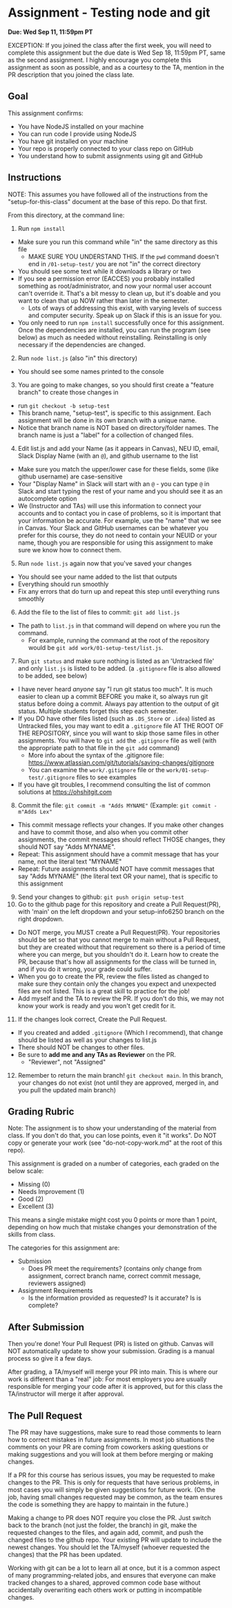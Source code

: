 # Assignment - Testing node and git

**Due: Wed Sep 11, 11:59pm PT** 

EXCEPTION: If you joined the class after the first week, you will need to complete this assignment but the due date is Wed Sep 18, 11:59pm PT, same as the second assignment.  I highly encourage you complete this assignment as soon as possible, and as a courtesy to the TA, mention in the PR description that you joined the class late.

## Goal
This assignment confirms:
- You have NodeJS installed on your machine
- You can run code I provide using NodeJS
- You have git installed on your machine
- Your repo is properly connected to your class repo on GitHub
- You understand how to submit assignments using git and GitHub

## Instructions

NOTE: This assumes you have followed all of the instructions from the "setup-for-this-class" document at the base of this repo.  Do that first.

From this directory, at the command line:

1.  Run `npm install`
  - Make sure you run this command while "in" the same directory as this file
    - MAKE SURE YOU UNDERSTAND THIS.  If the `pwd` command doesn't end in `/01-setup-test/` you are not "in" the correct directory
  - You should see some text while it downloads a library or two
  - If you see a permission error (EACCES) you probably installed something as root/administrator, and now your normal user account can't override it. That's a bit messy to clean up, but it's doable and you want to clean that up NOW rather than later in the semester.
    - Lots of ways of addressing this exist, with varying levels of success and computer security.  Speak up on Slack if this is an issue for you.
  - You only need to run `npm install` successfully once for this assignment.  Once the dependencies are installed, you can run the program (see below) as much as needed without reinstalling.  Reinstalling is only necessary if the dependencies are changed.
2.  Run `node list.js` (also "in" this directory)
  - You should see some names printed to the console
3. You are going to make changes, so you should first create a "feature branch" to create those changes in
  - run `git checkout -b setup-test`
  - This branch name, "setup-test", is specific to this assignment.  Each assignment will be done in its own branch with a unique name.
  - Notice that branch name is NOT based on directory/folder names.  The branch name is just a "label" for a collection of changed files.
4. Edit list.js and add your Name (as it appears in Canvas), NEU ID, email, Slack Display Name (with an `@`), and github username to the list
  - Make sure you match the upper/lower case for these fields, some (like github username) are case-sensitive
  - Your "Display Name" in Slack will start with an `@` - you can type `@` in Slack and start typing the rest of your name and you should see it as an autocomplete option
  - We (Instructor and TAs) will use this information to connect your accounts and to contact you in case of problems, so it is important that your information be accurate. For example, use the "name" that we see in Canvas.  Your Slack and GitHub usernames can be whatever you prefer for this course, they do not need to contain your NEUID or your name, though you are responsible for using this assignment to make sure we know how to connect them.
5. Run `node list.js` again now that you've saved your changes
  - You should see your name added to the list that outputs
  - Everything should run smoothly
  - Fix any errors that do turn up and repeat this step until everything runs smoothly
6. Add the file to the list of files to commit: `git add list.js`
  - The path to `list.js` in that command will depend on where you run the command. 
    - For example, running the command at the root of the repository would be `git add work/01-setup-test/list.js`.
7. Run `git status` and make sure nothing is listed as an 'Untracked file' and only `list.js` is listed to be added. (a `.gitignore` file is also allowed to be added, see below)
  - I have never heard *anyone* say "I run git status too much".  It is much easier to clean up a commit BEFORE you make it, so always run git status before doing a commit.  Always pay attention to the output of git status.  Multiple students forget this step each semester.
  - If you DO have other files listed (such as `.DS_Store` or `.idea`) listed as Untracked files, you may want to edit a `.gitignore` file AT THE ROOT OF THE REPOSITORY, since you will want to skip those same files in other assignments.  You will have to `git add` the `.gitignore` file as well (with the appropriate path to that file in the `git add` command)
    - More info about the syntax of the .gitignore file: https://www.atlassian.com/git/tutorials/saving-changes/gitignore
    - You can examine the `work/.gitignore` file or the `work/01-setup-test/.gitignore` files to see examples
  - If you have git troubles, I recommend consulting the list of common solutions at https://ohshitgit.com
8. Commit the file: `git commit -m "Adds MYNAME"` (Example: `git commit -m"Adds Lex"`
  - This commit message reflects your changes.  If you make other changes and have to commit those, and also when you commit other assignments, the commit messages should reflect THOSE changes, they should NOT say "Adds MYNAME".
  - Repeat: This assignment should have a commit message that has your name, not the literal text "MYNAME"
  - Repeat: Future assignments should NOT have commit messages that say "Adds MYNAME" (the literal text OR your name), that is specific to this assignment
9. Send your changes to github: `git push origin setup-test` 
10. Go to the github page for this repository and create a Pull Request(PR), with 'main' on the left dropdown and your setup-info6250 branch on the right dropdown.
  - Do NOT merge, you MUST create a Pull Request(PR).  Your repositories should be set so that you cannot merge to main without a Pull Request, but they are created without that requirement so there is a period of time where you can merge, but you shouldn't do it.  Learn how to create the PR, because that's how all assignments for the class will be turned in, and if you do it wrong, your grade could suffer.
  - When you go to create the PR, review the files listed as changed to make sure they contain only the changes you expect and unexpected files are not listed. This is a great skill to practice for the job!
  - Add myself and the TA to review the PR.  If you don't do this, we may not know your work is ready and you won't get credit for it.
11. If the changes look correct, Create the Pull Request.
  - If you created and added `.gitignore` (Which I recommend), that change should be listed as well as your changes to list.js
  - There should NOT be changes to other files.
  - Be sure to **add me and any TAs as Reviewer** on the PR.
    - "Reviewer", not "Assigned"
12. Remember to return the main branch!  `git checkout main`.  In this branch, your changes do not exist (not until they are approved, merged in, and you pull the updated main branch)

## Grading Rubric

Note: The assignment is to show your understanding of the material from class.  If you don't do that, you can lose points, even it "it works".  Do NOT copy or generate your work (see "do-not-copy-work.md" at the root of this repo).

This assignment is graded on a number of categories, each graded on the below scale:
- Missing (0)
- Needs Improvement (1)
- Good (2)
- Excellent (3)

This means a single mistake might cost you 0 points or more than 1 point, depending on how much that mistake changes your demonstration of the skills from class.


The categories for this assignment are:
- Submission
    - Does PR meet the requirements?  (contains only change from assignment, correct branch name, correct commit message, reviewers assigned)
- Assignment Requirements 
    - Is the information provided as requested? Is it accurate? Is is complete?  

## After Submission

Then you're done!  Your Pull Request (PR) is listed on github.  Canvas will NOT automatically update to show your submission.  Grading is a manual process so give it a few days.

After grading, a TA/myself will merge your PR into main. This is where our work is different than a "real" job: For most employers you are usually responsible for merging your code after it is approved, but for this class the TA/instructor will merge it after approval.

## The Pull Request

The PR may have suggestions, make sure to read those comments to learn how to correct mistakes in future assignments.  In most job situations the comments on your PR are coming from coworkers asking questions or making suggestions and you will look at them before merging or making changes.  

If a PR for this course has serious issues, you may be requested to make changes to the PR.  This is only for requests that have serious problems, in most cases you will simply be given suggestions for future work.  (On the job, having small changes requested may be common, as the team ensures the code is something they are happy to maintain in the future.)

Making a change to PR does NOT require you close the PR.  Just switch back to the branch (not just the folder, the branch) in git, make the requested changes to the files, and again add, commit, and push the changed files to the github repo.  Your existing PR will update to include the newest changes.  You should let the TA/myself (whoever requested the changes) that the PR has been updated.

Working with git can be a lot to learn all at once, but it is a common aspect of many programming-related jobs, and ensures that everyone can make tracked changes to a shared, approved common code base without accidentally overwriting each others work or putting in incompatible changes.

